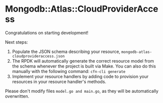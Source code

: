 # Mongodb::Atlas::CloudProviderAccess

Congratulations on starting development!

Next steps:

1. Populate the JSON schema describing your resource, `mongodb-atlas-cloudprovideraccess.json`
2. The RPDK will automatically generate the correct resource model from the
   schema whenever the project is built via Make.
   You can also do this manually with the following command: `cfn-cli generate`
3. Implement your resource handlers by adding code to provision your resources in your resource handler's methods.

Please don't modify files `model.go and main.go`, as they will be automatically overwritten.
